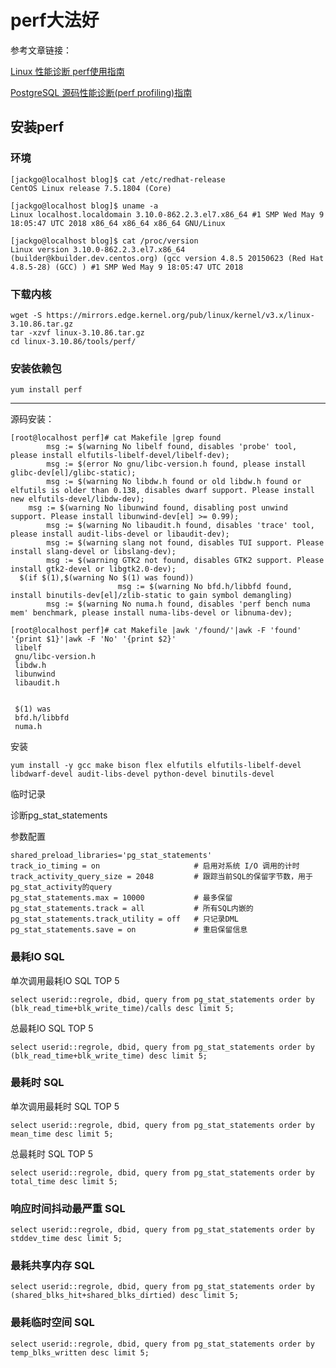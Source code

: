 # perf大法好

参考文章链接：

[Linux 性能诊断 perf使用指南](https://github.com/digoal/blog/blob/master/201611/20161127_01.md)

[PostgreSQL 源码性能诊断(perf profiling)指南](https://github.com/digoal/blog/blob/master/201611/20161129_01.md)

## 安装perf

### 环境

```
[jackgo@localhost blog]$ cat /etc/redhat-release 
CentOS Linux release 7.5.1804 (Core)

[jackgo@localhost blog]$ uname -a
Linux localhost.localdomain 3.10.0-862.2.3.el7.x86_64 #1 SMP Wed May 9 18:05:47 UTC 2018 x86_64 x86_64 x86_64 GNU/Linux

[jackgo@localhost blog]$ cat /proc/version
Linux version 3.10.0-862.2.3.el7.x86_64 (builder@kbuilder.dev.centos.org) (gcc version 4.8.5 20150623 (Red Hat 4.8.5-28) (GCC) ) #1 SMP Wed May 9 18:05:47 UTC 2018
```

### 下载内核

```shell
wget -S https://mirrors.edge.kernel.org/pub/linux/kernel/v3.x/linux-3.10.86.tar.gz
tar -xzvf linux-3.10.86.tar.gz
cd linux-3.10.86/tools/perf/
```
### 安装依赖包

```
yum install perf
```

---



源码安装：

```
[root@localhost perf]# cat Makefile |grep found
		msg := $(warning No libelf found, disables 'probe' tool, please install elfutils-libelf-devel/libelf-dev);
		msg := $(error No gnu/libc-version.h found, please install glibc-dev[el]/glibc-static);
		msg := $(warning No libdw.h found or old libdw.h found or elfutils is older than 0.138, disables dwarf support. Please install new elfutils-devel/libdw-dev);
	msg := $(warning No libunwind found, disabling post unwind support. Please install libunwind-dev[el] >= 0.99);
		msg := $(warning No libaudit.h found, disables 'trace' tool, please install audit-libs-devel or libaudit-dev);
		msg := $(warning slang not found, disables TUI support. Please install slang-devel or libslang-dev);
		msg := $(warning GTK2 not found, disables GTK2 support. Please install gtk2-devel or libgtk2.0-dev);
  $(if $(1),$(warning No $(1) was found))
						msg := $(warning No bfd.h/libbfd found, install binutils-dev[el]/zlib-static to gain symbol demangling)
		msg := $(warning No numa.h found, disables 'perf bench numa mem' benchmark, please install numa-libs-devel or libnuma-dev);
		
[root@localhost perf]# cat Makefile |awk '/found/'|awk -F 'found' '{print $1}'|awk -F 'No' '{print $2}'
 libelf 
 gnu/libc-version.h 
 libdw.h 
 libunwind 
 libaudit.h 


 $(1) was 
 bfd.h/libbfd 
 numa.h
```

安装

```shell
yum install -y gcc make bison flex elfutils elfutils-libelf-devel libdwarf-devel audit-libs-devel python-devel binutils-devel
```







临时记录

诊断pg_stat_statements

参数配置

```
shared_preload_libraries='pg_stat_statements'  
track_io_timing = on                     # 启用对系统 I/O 调用的计时
track_activity_query_size = 2048         # 跟踪当前SQL的保留字节数，用于pg_stat_activity的query
pg_stat_statements.max = 10000           # 最多保留
pg_stat_statements.track = all           # 所有SQL内嵌的
pg_stat_statements.track_utility = off   # 只记录DML
pg_stat_statements.save = on             # 重启保留信息
```

### 最耗IO SQL

单次调用最耗IO SQL TOP 5

```
select userid::regrole, dbid, query from pg_stat_statements order by (blk_read_time+blk_write_time)/calls desc limit 5;  

```

总最耗IO SQL TOP 5

```
select userid::regrole, dbid, query from pg_stat_statements order by (blk_read_time+blk_write_time) desc limit 5;  

```

### 最耗时 SQL

单次调用最耗时 SQL TOP 5

```
select userid::regrole, dbid, query from pg_stat_statements order by mean_time desc limit 5;  

```

总最耗时 SQL TOP 5

```
select userid::regrole, dbid, query from pg_stat_statements order by total_time desc limit 5;  

```

### 响应时间抖动最严重 SQL

```
select userid::regrole, dbid, query from pg_stat_statements order by stddev_time desc limit 5;  

```

### 最耗共享内存 SQL

```
select userid::regrole, dbid, query from pg_stat_statements order by (shared_blks_hit+shared_blks_dirtied) desc limit 5;  

```

### 最耗临时空间 SQL

```
select userid::regrole, dbid, query from pg_stat_statements order by temp_blks_written desc limit 5;  
```